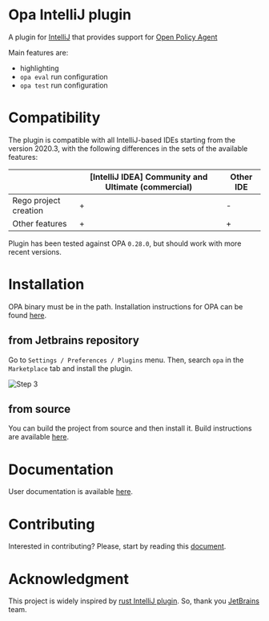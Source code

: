 # Opa IntelliJ plugin
A plugin for [IntelliJ](https://www.jetbrains.com/idea/) that provides support for [Open Policy Agent](https://www.openpolicyagent.org/)

Main features are:
* highlighting
* `opa eval` run configuration
* `opa test` run configuration

# Compatibility

The plugin is compatible with all IntelliJ-based IDEs starting from the version 2020.3, with the following differences in the sets of the available features:


|                        | [IntelliJ IDEA] Community and Ultimate (commercial) |Other IDE
|------------------------|---|---|
| Rego project creation  | + | - |
| Other features         | + | + |


Plugin has been tested against OPA `0.28.0`, but should work with more recent versions.


# Installation 
OPA binary must be in the path.
Installation instructions for OPA can be found [here](https://www.openpolicyagent.org/docs/latest/#running-opa).

## from Jetbrains repository
Go to `Settings / Preferences / Plugins` menu. Then, search `opa` in the `Marketplace` tab and install the plugin.

![Step 3](docs/user/img/3_install_opa_plugin.png)
## from source
You can build the project from source and then install it. Build instructions are available [here](docs/devel/setup_development_env.md).

# Documentation 
User documentation is available [here](docs/user/README.md).

# Contributing
Interested in contributing? Please, start by reading this [document](CONTRIBUTING.md).

# Acknowledgment
This project is widely inspired by [rust IntelliJ plugin](https://github.com/intellij-rust/intellij-rust). So, thank you
[JetBrains](https://www.jetbrains.org/) team.
